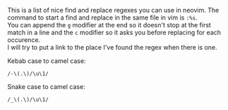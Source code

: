 This is a list of nice find and replace regexes you can use in neovim.
The command to start a find and replace in the same file in vim is `:%s`.  
You can append the `g` modifier at the end so it doesn't stop at the first match in a line and the `c` modifier so it asks you before replacing for each occurence.  
I will try to put a link to the place I've found the regex when there is one.

Kebab case to camel case:

```
/-\(.\)/\u\1/
```


Snake case to camel case:

```
/_\(.\)/\u\1/
```